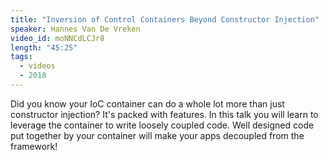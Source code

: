 ```yaml
---
title: "Inversion of Control Containers Beyond Constructor Injection"
speaker: Hannes Van De Vreken
video_id: moNNCdLCJr8
length: "45:25"
tags:
  - videos
  - 2018
---
```


Did you know your IoC container can do a whole lot more than just constructor injection? It's packed with features. In this talk you will learn to leverage the container to write loosely coupled code. Well designed code put together by your container will make your apps decoupled from the framework!
